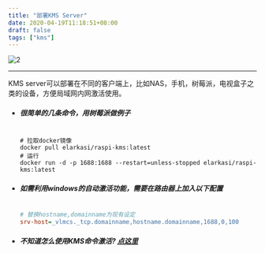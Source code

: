 ```yaml
---
title: "部署KMS Server"
date: 2020-04-19T11:18:51+08:00
draft: false
tags: ["kms"]
---
```

![2](https://upload.wikimedia.org/wikipedia/commons/thumb/9/96/Microsoft_logo_%282012%29.svg/565px-Microsoft_logo_%282012%29.svg.png)
***
KMS server可以部署在不同的客户端上，比如NAS，手机，树莓派，电视盒子之类的设备，方便局域网内网激活使用。

- ##### 很简单的几条命令，用树莓派做例子
    ```shell

    # 拉取docker镜像
    docker pull elarkasi/raspi-kms:latest
    # 运行
    docker run -d -p 1688:1688 --restart=unless-stopped elarkasi/raspi-kms:latest

    ```

- ##### 如需利用windows的自动激活功能，需要在路由器上加入以下配置
    ```ini

    # 替换hostname,domainname为现有设定
    srv-host=_vlmcs._tcp.domainname,hostname.domainname,1688,0,100

    ```
- ##### 不知道怎么使用KMS命令激活? [点这里][1]

[1]:https://blog.alex4u.win/post/kms/
